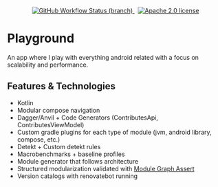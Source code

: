 <p align="center">
  <a href="https://github.com/vichid/playground/actions/workflows/build_main.yml" target=_blank>
    <img alt="GitHub Workflow Status (branch)" src="https://img.shields.io/github/workflow/status/vichid/playground/build_main/main?logo=github"/>
  </a>
  &nbsp;
  <a href="https://github.com/vichid/playground/blob/main/LICENSE.md" target=_blank>
    <img alt="Apache 2.0 license" src="https://img.shields.io/github/license/vichid/playground"/>
  </a>
</p>

Playground
====

An app where I play with everything android related with a focus on scalability and performance.

## Features & Technologies

- Kotlin
- Modular compose navigation
- Dagger/Anvil + Code Generators (ContributesApi, ContributesViewModel)
- Custom gradle plugins for each type of module (jvm, android library, compose, etc.)
- Detekt + Custom detekt rules
- Macrobenchmarks + baseline profiles
- Module generator that follows architecture 
- Structured modularization validated with [Module Graph Assert](https://github.com/jraska/modules-graph-assert)
- Version catalogs with renovatebot running

